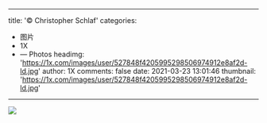 
---
title: '© Christopher Schlaf'
categories: 
 - 图片
 - 1X
 - — Photos
headimg: 'https://1x.com/images/user/527848f4205995298506974912e8af2d-ld.jpg'
author: 1X
comments: false
date: 2021-03-23 13:01:46
thumbnail: 'https://1x.com/images/user/527848f4205995298506974912e8af2d-ld.jpg'
---

<div>   
<img src="https://1x.com/images/user/527848f4205995298506974912e8af2d-ld.jpg" referrerpolicy="no-referrer">  
</div>
            